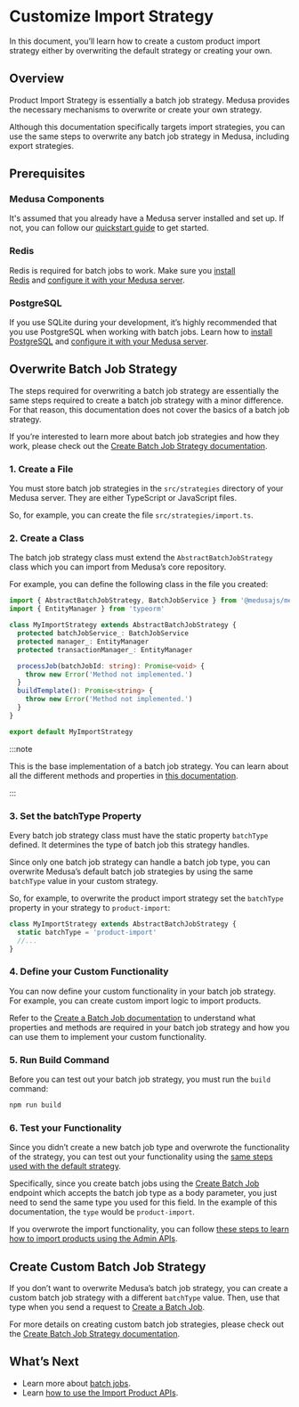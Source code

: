 # Customize Import Strategy

In this document, you’ll learn how to create a custom product import strategy either by overwriting the default strategy or creating your own.

## Overview

Product Import Strategy is essentially a batch job strategy. Medusa provides the necessary mechanisms to overwrite or create your own strategy.

Although this documentation specifically targets import strategies, you can use the same steps to overwrite any batch job strategy in Medusa, including export strategies.

## Prerequisites

### Medusa Components

It's assumed that you already have a Medusa server installed and set up. If not, you can follow our [quickstart guide](../../../quickstart/quick-start.md) to get started.

### Redis

Redis is required for batch jobs to work. Make sure you [install Redis](../../../tutorial/0-set-up-your-development-environment.mdx#redis) and [configure it with your Medusa server](../../../usage/configurations.md#redis).

### PostgreSQL

If you use SQLite during your development, it’s highly recommended that you use PostgreSQL when working with batch jobs. Learn how to [install PostgreSQL](../../../tutorial/0-set-up-your-development-environment.mdx#postgresql) and [configure it with your Medusa server](../../../usage/configurations.md#postgresql-configurations).

## Overwrite Batch Job Strategy

The steps required for overwriting a batch job strategy are essentially the same steps required to create a batch job strategy with a minor difference. For that reason, this documentation does not cover the basics of a batch job strategy.

If you’re interested to learn more about batch job strategies and how they work, please check out the [Create Batch Job Strategy documentation](./create.md).

### 1. Create a File

You must store batch job strategies in the `src/strategies` directory of your Medusa server. They are either TypeScript or JavaScript files.

So, for example, you can create the file `src/strategies/import.ts`.

### 2. Create a Class

The batch job strategy class must extend the `AbstractBatchJobStrategy` class which you can import from Medusa’s core repository.

For example, you can define the following class in the file you created:

```typescript
import { AbstractBatchJobStrategy, BatchJobService } from '@medusajs/medusa'
import { EntityManager } from 'typeorm'

class MyImportStrategy extends AbstractBatchJobStrategy {
  protected batchJobService_: BatchJobService
  protected manager_: EntityManager
  protected transactionManager_: EntityManager

  processJob(batchJobId: string): Promise<void> {
    throw new Error('Method not implemented.')
  }
  buildTemplate(): Promise<string> {
    throw new Error('Method not implemented.')
  }
}

export default MyImportStrategy
```

:::note

This is the base implementation of a batch job strategy. You can learn about all the different methods and properties in [this documentation](./create.md#3-define-required-properties).

:::

### 3. Set the batchType Property

Every batch job strategy class must have the static property `batchType` defined. It determines the type of batch job this strategy handles.

Since only one batch job strategy can handle a batch job type, you can overwrite Medusa’s default batch job strategies by using the same `batchType` value in your custom strategy.

So, for example, to overwrite the product import strategy set the `batchType` property in your strategy to `product-import`:

```typescript
class MyImportStrategy extends AbstractBatchJobStrategy {
  static batchType = 'product-import'
  //...
}
```

### 4. Define your Custom Functionality

You can now define your custom functionality in your batch job strategy. For example, you can create custom import logic to import products.

Refer to the [Create a Batch Job documentation](./create.md#3-define-required-properties) to understand what properties and methods are required in your batch job strategy and how you can use them to implement your custom functionality.

### 5. Run Build Command

Before you can test out your batch job strategy, you must run the `build` command:

```bash npm2yarn
npm run build
```

### 6. Test your Functionality

Since you didn’t create a new batch job type and overwrote the functionality of the strategy, you can test out your functionality using the [same steps used with the default strategy](./create.md#test-your-batch-job-strategy).

Specifically, since you create batch jobs using the [Create Batch Job](https://docs.medusajs.com/api/admin/#tag/Batch-Job/operation/PostBatchJobs) endpoint which accepts the batch job type as a body parameter, you just need to send the same type you used for this field. In the example of this documentation, the `type` would be `product-import`.

If you overwrote the import functionality, you can follow [these steps to learn how to import products using the Admin APIs](../../admin/import-products.mdx).

## Create Custom Batch Job Strategy

If you don’t want to overwrite Medusa’s batch job strategy, you can create a custom batch job strategy with a different `batchType` value. Then, use that type when you send a request to [Create a Batch Job](https://docs.medusajs.com/api/admin/#tag/Batch-Job).

For more details on creating custom batch job strategies, please check out the [Create Batch Job Strategy documentation](create.md).

## What’s Next

- Learn more about [batch jobs](./index.md).
- Learn [how to use the Import Product APIs](../../admin/import-products.mdx).
